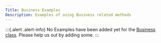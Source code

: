 ```yaml
---
Title: Business Examples
Description: Examples of using Business related methods
---
```


:::{.alert .alert-info}
No Examples have been added yet for the [Business class](../../api/Faker/Business).
Please help us out by adding some.
:::
